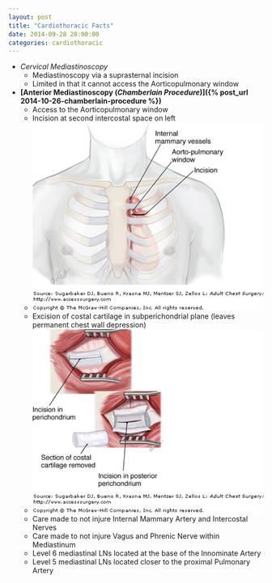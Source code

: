 ```yaml
---
layout: post
title: "Cardiothoracic Facts"
date: 2014-09-28 20:00:00
categories: cardiothoracic
---
```


* *Cervical Mediastinoscopy*
  * Mediastinoscopy via a suprasternal incision
  * Limited in that it cannot access the Aorticopulmonary window
* **[Anterior Mediastinoscopy (_Chamberlain Procedure_)]({% post_url 2014-10-26-chamberlain-procedure %})**
  * Access to the Aorticopulmonary window
  * Incision at second intercostal space on left
  * ![chamberlain_1](/assets/2014-09-28-cardiothoracic-facts/Chamberlain_1.jpeg)
  * Excision of costal cartilage in subperichondrial plane (leaves permanent chest wall depression)
  * ![chamberlain_2](/assets/2014-09-28-cardiothoracic-facts/Chamberlain_2.jpeg)
  * Care made to not injure Internal Mammary Artery and Intercostal Nerves
  * Care made to not injure Vagus and Phrenic Nerve within Mediastinum
  * Level 6 mediastinal LNs located at the base of the Innominate Artery
  * Level 5 mediastinal LNs located closer to the proximal Pulmonary Artery
  